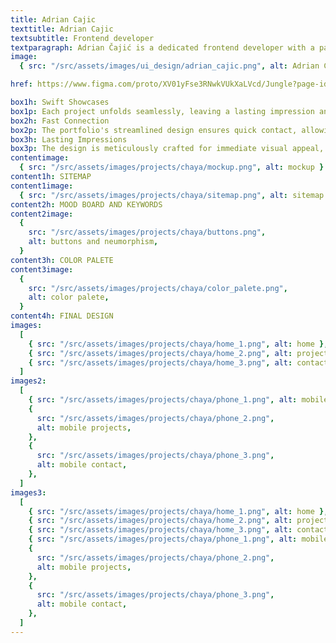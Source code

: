 ```yaml
---
title: Adrian Cajic
texttitle: Adrian Cajic
textsubtitle: Frontend developer
textparagraph: Adrian Čajić is a dedicated frontend developer with a passion for crafting seamless and visually appealing web experiences. I had the honor of curating an impressive online portfolio that showcases his expertise and innovation in the world of web development. Through careful design and attention to detail, the portfolio reflects Adrian's commitment to delivering top-notch frontend solutions.
image:
  { src: "/src/assets/images/ui_design/adrian_cajic.png", alt: Adrian Cajic }

href: https://www.figma.com/proto/XV01yFse3RNwkVUkXaLVcd/Jungle?page-id=0%3A1&type=designode-id=2-4&viewport=464%2C438%2C0.31&scaling=min-zoom&starting-point-node-id=2%3A4"

box1h: Swift Showcases
box1p: Each project unfolds seamlessly, leaving a lasting impression and showcasing his talent from the very first click.
box2h: Fast Connection
box2p: The portfolio's streamlined design ensures quick contact, allowing you to explore his frontend masterpieces without waiting.
box3h: Lasting Impressions
box3p: The design is meticulously crafted for immediate visual appeal, ensuring that every visitor is captivated from the very first glance.
contentimage:
  { src: "/src/assets/images/projects/chaya/mockup.png", alt: mockup }
content1h: SITEMAP
content1image:
  { src: "/src/assets/images/projects/chaya/sitemap.png", alt: sitemap }
content2h: MOOD BOARD AND KEYWORDS
content2image:
  {
    src: "/src/assets/images/projects/chaya/buttons.png",
    alt: buttons and neumorphism,
  }
content3h: COLOR PALETE
content3image:
  {
    src: "/src/assets/images/projects/chaya/color_palete.png",
    alt: color palete,
  }
content4h: FINAL DESIGN
images:
  [
    { src: "/src/assets/images/projects/chaya/home_1.png", alt: home },
    { src: "/src/assets/images/projects/chaya/home_2.png", alt: projects },
    { src: "/src/assets/images/projects/chaya/home_3.png", alt: contact },
  ]
images2:
  [
    { src: "/src/assets/images/projects/chaya/phone_1.png", alt: mobile home },
    {
      src: "/src/assets/images/projects/chaya/phone_2.png",
      alt: mobile projects,
    },
    {
      src: "/src/assets/images/projects/chaya/phone_3.png",
      alt: mobile contact,
    },
  ]
images3:
  [
    { src: "/src/assets/images/projects/chaya/home_1.png", alt: home },
    { src: "/src/assets/images/projects/chaya/home_2.png", alt: projects },
    { src: "/src/assets/images/projects/chaya/home_3.png", alt: contact },
    { src: "/src/assets/images/projects/chaya/phone_1.png", alt: mobile home },
    {
      src: "/src/assets/images/projects/chaya/phone_2.png",
      alt: mobile projects,
    },
    {
      src: "/src/assets/images/projects/chaya/phone_3.png",
      alt: mobile contact,
    },
  ]
---
```

